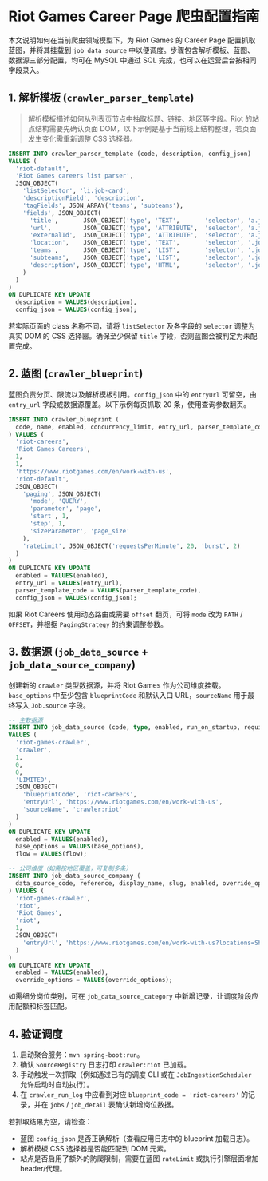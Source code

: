 # Riot Games Career Page 爬虫配置指南

本文说明如何在当前爬虫领域模型下，为 Riot Games 的 Career Page 配置抓取蓝图，并将其挂载到 `job_data_source` 中以便调度。步骤包含解析模板、蓝图、数据源三部分配置，均可在 MySQL 中通过 SQL 完成，也可以在运营后台按相同字段录入。

## 1. 解析模板 (`crawler_parser_template`)

> 解析模板描述如何从列表页节点中抽取标题、链接、地区等字段。Riot 的站点结构需要先确认页面 DOM，以下示例是基于当前线上结构整理，若页面发生变化需重新调整 CSS 选择器。

```sql
INSERT INTO crawler_parser_template (code, description, config_json)
VALUES (
  'riot-default',
  'Riot Games careers list parser',
  JSON_OBJECT(
    'listSelector', 'li.job-card',
    'descriptionField', 'description',
    'tagFields', JSON_ARRAY('teams', 'subteams'),
    'fields', JSON_OBJECT(
      'title',       JSON_OBJECT('type', 'TEXT',       'selector', 'a.job-card__title'),
      'url',         JSON_OBJECT('type', 'ATTRIBUTE',  'selector', 'a.job-card__title', 'attribute', 'href'),
      'externalId',  JSON_OBJECT('type', 'ATTRIBUTE',  'selector', 'a.job-card__title', 'attribute', 'data-job-id'),
      'location',    JSON_OBJECT('type', 'TEXT',       'selector', '.job-card__location'),
      'teams',       JSON_OBJECT('type', 'LIST',       'selector', '.job-card__teams', 'delimiter', ','),
      'subteams',    JSON_OBJECT('type', 'LIST',       'selector', '.job-card__subteams', 'delimiter', ','),
      'description', JSON_OBJECT('type', 'HTML',       'selector', '.job-card__description')
    )
  )
)
ON DUPLICATE KEY UPDATE
  description = VALUES(description),
  config_json = VALUES(config_json);
```

若实际页面的 class 名称不同，请将 `listSelector` 及各字段的 `selector` 调整为真实 DOM 的 CSS 选择器。确保至少保留 `title` 字段，否则蓝图会被判定为未配置完成。

## 2. 蓝图 (`crawler_blueprint`)

蓝图负责分页、限流以及解析模板引用。`config_json` 中的 `entryUrl` 可留空，由 `entry_url` 字段或数据源覆盖。以下示例每页抓取 20 条，使用查询参数翻页。

```sql
INSERT INTO crawler_blueprint (
  code, name, enabled, concurrency_limit, entry_url, parser_template_code, config_json
) VALUES (
  'riot-careers',
  'Riot Games Careers',
  1,
  1,
  'https://www.riotgames.com/en/work-with-us',
  'riot-default',
  JSON_OBJECT(
    'paging', JSON_OBJECT(
      'mode', 'QUERY',
      'parameter', 'page',
      'start', 1,
      'step', 1,
      'sizeParameter', 'page_size'
    ),
    'rateLimit', JSON_OBJECT('requestsPerMinute', 20, 'burst', 2)
  )
)
ON DUPLICATE KEY UPDATE
  enabled = VALUES(enabled),
  entry_url = VALUES(entry_url),
  parser_template_code = VALUES(parser_template_code),
  config_json = VALUES(config_json);
```

如果 Riot Careers 使用动态路由或需要 `offset` 翻页，可将 `mode` 改为 `PATH` / `OFFSET`，并根据 `PagingStrategy` 的约束调整参数。

## 3. 数据源 (`job_data_source` + `job_data_source_company`)

创建新的 `crawler` 类型数据源，并将 Riot Games 作为公司维度挂载。`base_options` 中至少包含 `blueprintCode` 和默认入口 URL，`sourceName` 用于最终写入 `Job.source` 字段。

```sql
-- 主数据源
INSERT INTO job_data_source (code, type, enabled, run_on_startup, require_override, flow, base_options)
VALUES (
  'riot-games-crawler',
  'crawler',
  1,
  0,
  0,
  'LIMITED',
  JSON_OBJECT(
    'blueprintCode', 'riot-careers',
    'entryUrl', 'https://www.riotgames.com/en/work-with-us',
    'sourceName', 'crawler:riot'
  )
)
ON DUPLICATE KEY UPDATE
  enabled = VALUES(enabled),
  base_options = VALUES(base_options),
  flow = VALUES(flow);

-- 公司维度（如需按地区覆盖，可复制多条）
INSERT INTO job_data_source_company (
  data_source_code, reference, display_name, slug, enabled, override_options
) VALUES (
  'riot-games-crawler',
  'riot',
  'Riot Games',
  'riot',
  1,
  JSON_OBJECT(
    'entryUrl', 'https://www.riotgames.com/en/work-with-us?locations=Shanghai'
  )
)
ON DUPLICATE KEY UPDATE
  enabled = VALUES(enabled),
  override_options = VALUES(override_options);
```

如需细分岗位类别，可在 `job_data_source_category` 中新增记录，让调度阶段应用配额和标签匹配。

## 4. 验证调度

1. 启动聚合服务：`mvn spring-boot:run`。
2. 确认 `SourceRegistry` 日志打印 `crawler:riot` 已加载。
3. 手动触发一次抓取（例如通过已有的调度 CLI 或在 `JobIngestionScheduler` 允许启动时自动执行）。
4. 在 `crawler_run_log` 中应看到对应 `blueprint_code = 'riot-careers'` 的记录，并在 `jobs` / `job_detail` 表确认新增岗位数据。

若抓取结果为空，请检查：
- 蓝图 `config_json` 是否正确解析（查看应用日志中的 blueprint 加载日志）。
- 解析模板 CSS 选择器是否能匹配到 DOM 元素。
- 站点是否启用了额外的防爬限制，需要在蓝图 `rateLimit` 或执行引擎层面增加 header/代理。
